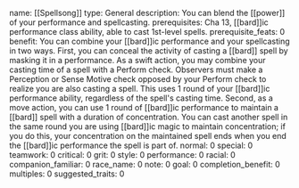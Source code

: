 name: [[Spellsong]]
type: General
description: You can blend the [[power]] of your performance and spellcasting.
prerequisites: Cha 13, [[bard]]ic performance class ability, able to cast 1st-level spells.
prerequisite_feats: 0
benefit: You can combine your [[bard]]ic performance and your spellcasting in two ways. First, you can conceal the activity of casting a [[bard]] spell by masking it in a performance. As a swift action, you may combine your casting time of a spell with a Perform check. Observers must make a Perception or Sense Motive check opposed by your Perform check to realize you are also casting a spell. This uses 1 round of your [[bard]]ic performance ability, regardless of the spell's casting time. Second, as a move action, you can use 1 round of [[bard]]ic performance to maintain a [[bard]] spell with a duration of concentration. You can cast another spell in the same round you are using [[bard]]ic magic to maintain concentration; if you do this, your concentration on the maintained spell ends when you end the [[bard]]ic performance the spell is part of.
normal: 0
special: 0
teamwork: 0
critical: 0
grit: 0
style: 0
performance: 0
racial: 0
companion_familiar: 0
race_name: 0
note: 0
goal: 0
completion_benefit: 0
multiples: 0
suggested_traits: 0

